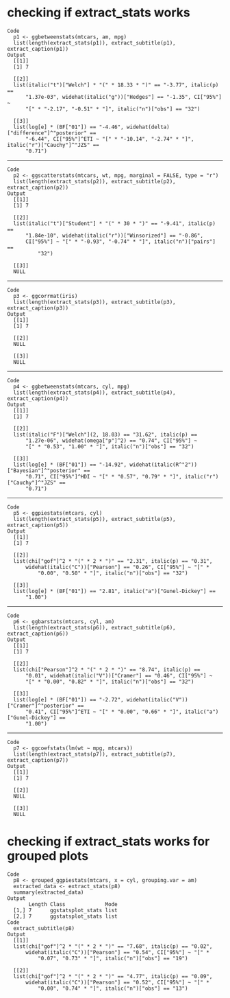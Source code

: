 # checking if extract_stats works

    Code
      p1 <- ggbetweenstats(mtcars, am, mpg)
      list(length(extract_stats(p1)), extract_subtitle(p1), extract_caption(p1))
    Output
      [[1]]
      [1] 7
      
      [[2]]
      list(italic("t")["Welch"] * "(" * 18.33 * ")" == "-3.77", italic(p) == 
          "1.37e-03", widehat(italic("g"))["Hedges"] == "-1.35", CI["95%"] ~ 
          "[" * "-2.17", "-0.51" * "]", italic("n")["obs"] == "32")
      
      [[3]]
      list(log[e] * (BF["01"]) == "-4.46", widehat(delta)["difference"]^"posterior" == 
          "-6.44", CI["95%"]^ETI ~ "[" * "-10.14", "-2.74" * "]", italic("r")["Cauchy"]^"JZS" == 
          "0.71")
      

---

    Code
      p2 <- ggscatterstats(mtcars, wt, mpg, marginal = FALSE, type = "r")
      list(length(extract_stats(p2)), extract_subtitle(p2), extract_caption(p2))
    Output
      [[1]]
      [1] 7
      
      [[2]]
      list(italic("t")["Student"] * "(" * 30 * ")" == "-9.41", italic(p) == 
          "1.84e-10", widehat(italic("r"))["Winsorized"] == "-0.86", 
          CI["95%"] ~ "[" * "-0.93", "-0.74" * "]", italic("n")["pairs"] == 
              "32")
      
      [[3]]
      NULL
      

---

    Code
      p3 <- ggcorrmat(iris)
      list(length(extract_stats(p3)), extract_subtitle(p3), extract_caption(p3))
    Output
      [[1]]
      [1] 7
      
      [[2]]
      NULL
      
      [[3]]
      NULL
      

---

    Code
      p4 <- ggbetweenstats(mtcars, cyl, mpg)
      list(length(extract_stats(p4)), extract_subtitle(p4), extract_caption(p4))
    Output
      [[1]]
      [1] 7
      
      [[2]]
      list(italic("F")["Welch"](2, 18.03) == "31.62", italic(p) == 
          "1.27e-06", widehat(omega["p"]^2) == "0.74", CI["95%"] ~ 
          "[" * "0.53", "1.00" * "]", italic("n")["obs"] == "32")
      
      [[3]]
      list(log[e] * (BF["01"]) == "-14.92", widehat(italic(R^"2"))["Bayesian"]^"posterior" == 
          "0.71", CI["95%"]^HDI ~ "[" * "0.57", "0.79" * "]", italic("r")["Cauchy"]^"JZS" == 
          "0.71")
      

---

    Code
      p5 <- ggpiestats(mtcars, cyl)
      list(length(extract_stats(p5)), extract_subtitle(p5), extract_caption(p5))
    Output
      [[1]]
      [1] 7
      
      [[2]]
      list(chi["gof"]^2 * "(" * 2 * ")" == "2.31", italic(p) == "0.31", 
          widehat(italic("C"))["Pearson"] == "0.26", CI["95%"] ~ "[" * 
              "0.00", "0.50" * "]", italic("n")["obs"] == "32")
      
      [[3]]
      list(log[e] * (BF["01"]) == "2.81", italic("a")["Gunel-Dickey"] == 
          "1.00")
      

---

    Code
      p6 <- ggbarstats(mtcars, cyl, am)
      list(length(extract_stats(p6)), extract_subtitle(p6), extract_caption(p6))
    Output
      [[1]]
      [1] 7
      
      [[2]]
      list(chi["Pearson"]^2 * "(" * 2 * ")" == "8.74", italic(p) == 
          "0.01", widehat(italic("V"))["Cramer"] == "0.46", CI["95%"] ~ 
          "[" * "0.00", "0.82" * "]", italic("n")["obs"] == "32")
      
      [[3]]
      list(log[e] * (BF["01"]) == "-2.72", widehat(italic("V"))["Cramer"]^"posterior" == 
          "0.41", CI["95%"]^ETI ~ "[" * "0.00", "0.66" * "]", italic("a")["Gunel-Dickey"] == 
          "1.00")
      

---

    Code
      p7 <- ggcoefstats(lm(wt ~ mpg, mtcars))
      list(length(extract_stats(p7)), extract_subtitle(p7), extract_caption(p7))
    Output
      [[1]]
      [1] 7
      
      [[2]]
      NULL
      
      [[3]]
      NULL
      

# checking if extract_stats works for grouped plots

    Code
      p8 <- grouped_ggpiestats(mtcars, x = cyl, grouping.var = am)
      extracted_data <- extract_stats(p8)
      summary(extracted_data)
    Output
           Length Class             Mode
      [1,] 7      ggstatsplot_stats list
      [2,] 7      ggstatsplot_stats list
    Code
      extract_subtitle(p8)
    Output
      [[1]]
      list(chi["gof"]^2 * "(" * 2 * ")" == "7.68", italic(p) == "0.02", 
          widehat(italic("C"))["Pearson"] == "0.54", CI["95%"] ~ "[" * 
              "0.07", "0.73" * "]", italic("n")["obs"] == "19")
      
      [[2]]
      list(chi["gof"]^2 * "(" * 2 * ")" == "4.77", italic(p) == "0.09", 
          widehat(italic("C"))["Pearson"] == "0.52", CI["95%"] ~ "[" * 
              "0.00", "0.74" * "]", italic("n")["obs"] == "13")
      

